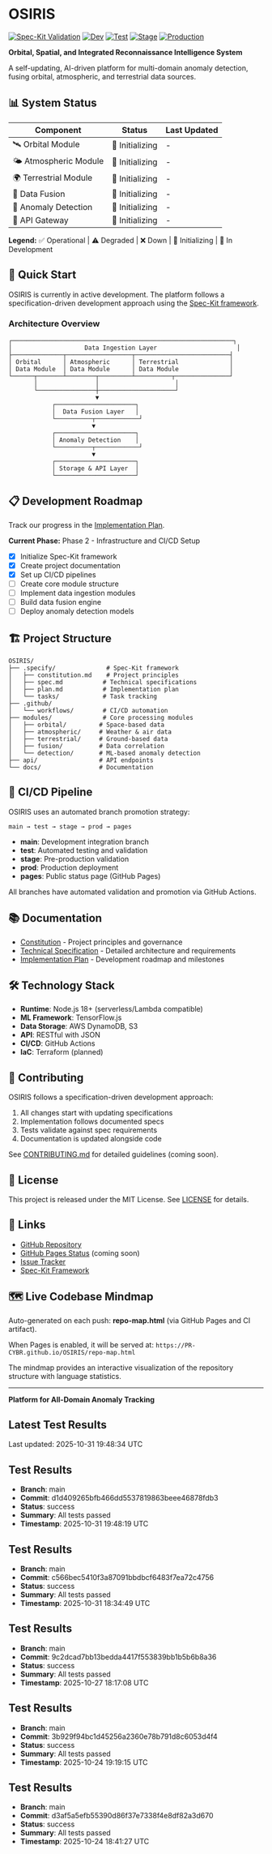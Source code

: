 # OSIRIS

[![Spec-Kit Validation](https://github.com/PR-CYBR/OSIRIS/actions/workflows/spec-kit.yml/badge.svg)](https://github.com/PR-CYBR/OSIRIS/actions/workflows/spec-kit.yml)
[![Dev](https://github.com/PR-CYBR/OSIRIS/actions/workflows/dev.yml/badge.svg?branch=dev)](https://github.com/PR-CYBR/OSIRIS/actions/workflows/dev.yml)
[![Test](https://github.com/PR-CYBR/OSIRIS/actions/workflows/test.yml/badge.svg?branch=test)](https://github.com/PR-CYBR/OSIRIS/actions/workflows/test.yml)
[![Stage](https://github.com/PR-CYBR/OSIRIS/actions/workflows/stage.yml/badge.svg?branch=stage)](https://github.com/PR-CYBR/OSIRIS/actions/workflows/stage.yml)
[![Production](https://github.com/PR-CYBR/OSIRIS/actions/workflows/prod.yml/badge.svg?branch=prod)](https://github.com/PR-CYBR/OSIRIS/actions/workflows/prod.yml)

**Orbital, Spatial, and Integrated Reconnaissance Intelligence System**

A self-updating, AI-driven platform for multi-domain anomaly detection, fusing orbital, atmospheric, and terrestrial data sources.

## 📊 System Status

| Component             | Status          | Last Updated |
| --------------------- | --------------- | ------------ |
| 🛰️ Orbital Module     | 🔄 Initializing | -            |
| 🌤️ Atmospheric Module | 🔄 Initializing | -            |
| 🌍 Terrestrial Module | 🔄 Initializing | -            |
| 🔀 Data Fusion        | 🔄 Initializing | -            |
| 🎯 Anomaly Detection  | 🔄 Initializing | -            |
| 📡 API Gateway        | 🔄 Initializing | -            |

**Legend:** ✅ Operational | ⚠️ Degraded | ❌ Down | 🔄 Initializing | 🚧 In Development

## 🚀 Quick Start

OSIRIS is currently in active development. The platform follows a specification-driven development approach using the [Spec-Kit framework](https://github.com/PR-CYBR/spec-bootstrap).

### Architecture Overview

```
┌─────────────────────────────────────────────────────────────┐
│                    Data Ingestion Layer                      │
├──────────────┬──────────────────┬──────────────────────────┤
│ Orbital      │ Atmospheric      │ Terrestrial              │
│ Data Module  │ Data Module      │ Data Module              │
└──────┬───────┴────────┬─────────┴──────────┬───────────────┘
       │                │                     │
       └────────────────┼─────────────────────┘
                        ▼
            ┌──────────────────────┐
            │  Data Fusion Layer   │
            └──────────┬────────────┘
                       ▼
            ┌──────────────────────┐
            │ Anomaly Detection    │
            └──────────┬────────────┘
                       ▼
            ┌──────────────────────┐
            │ Storage & API Layer  │
            └──────────────────────┘
```

## 📋 Development Roadmap

Track our progress in the [Implementation Plan](.specify/plan.md).

**Current Phase:** Phase 2 - Infrastructure and CI/CD Setup

- [x] Initialize Spec-Kit framework
- [x] Create project documentation
- [x] Set up CI/CD pipelines
- [ ] Create core module structure
- [ ] Implement data ingestion modules
- [ ] Build data fusion engine
- [ ] Deploy anomaly detection models

## 🏗️ Project Structure

```
OSIRIS/
├── .specify/              # Spec-Kit framework
│   ├── constitution.md    # Project principles
│   ├── spec.md           # Technical specifications
│   ├── plan.md           # Implementation plan
│   └── tasks/            # Task tracking
├── .github/
│   └── workflows/        # CI/CD automation
├── modules/              # Core processing modules
│   ├── orbital/         # Space-based data
│   ├── atmospheric/     # Weather & air data
│   ├── terrestrial/     # Ground-based data
│   ├── fusion/          # Data correlation
│   └── detection/       # ML-based anomaly detection
├── api/                 # API endpoints
└── docs/                # Documentation
```

## 🔄 CI/CD Pipeline

OSIRIS uses an automated branch promotion strategy:

```
main → test → stage → prod → pages
```

- **main**: Development integration branch
- **test**: Automated testing and validation
- **stage**: Pre-production validation
- **prod**: Production deployment
- **pages**: Public status page (GitHub Pages)

All branches have automated validation and promotion via GitHub Actions.

## 📚 Documentation

- [Constitution](.specify/constitution.md) - Project principles and governance
- [Technical Specification](.specify/spec.md) - Detailed architecture and requirements
- [Implementation Plan](.specify/plan.md) - Development roadmap and milestones

## 🛠️ Technology Stack

- **Runtime**: Node.js 18+ (serverless/Lambda compatible)
- **ML Framework**: TensorFlow.js
- **Data Storage**: AWS DynamoDB, S3
- **API**: RESTful with JSON
- **CI/CD**: GitHub Actions
- **IaC**: Terraform (planned)

## 🤝 Contributing

OSIRIS follows a specification-driven development approach:

1. All changes start with updating specifications
2. Implementation follows documented specs
3. Tests validate against spec requirements
4. Documentation is updated alongside code

See [CONTRIBUTING.md](CONTRIBUTING.md) for detailed guidelines (coming soon).

## 📄 License

This project is released under the MIT License. See [LICENSE](LICENSE) for details.

## 🔗 Links

- [GitHub Repository](https://github.com/PR-CYBR/OSIRIS)
- [GitHub Pages Status](https://pr-cybr.github.io/OSIRIS/) (coming soon)
- [Issue Tracker](https://github.com/PR-CYBR/OSIRIS/issues)
- [Spec-Kit Framework](https://github.com/PR-CYBR/spec-bootstrap)

## 🗺️ Live Codebase Mindmap

Auto-generated on each push: **repo-map.html** (via GitHub Pages and CI artifact).

When Pages is enabled, it will be served at: `https://PR-CYBR.github.io/OSIRIS/repo-map.html`

The mindmap provides an interactive visualization of the repository structure with language statistics.

---

**Platform for All-Domain Anomaly Tracking**

## Latest Test Results

Last updated: 2025-10-31 19:48:34 UTC

## Test Results
- **Branch**: main
- **Commit**: d1d409265bfb466dd5537819863beee46878fdb3
- **Status**: success
- **Summary**: All tests passed
- **Timestamp**: 2025-10-31 19:48:19 UTC
## Test Results
- **Branch**: main
- **Commit**: c566bec5410f3a87091bbdbcf6483f7ea72c4756
- **Status**: success
- **Summary**: All tests passed
- **Timestamp**: 2025-10-31 18:34:49 UTC
## Test Results
- **Branch**: main
- **Commit**: 9c2dcad7bb13bedda4417f553839bb1b5b6b8a36
- **Status**: success
- **Summary**: All tests passed
- **Timestamp**: 2025-10-27 18:17:08 UTC
## Test Results

- **Branch**: main
- **Commit**: 3b929f94bc1d45256a2360e78b791d8c6053d4f4
- **Status**: success
- **Summary**: All tests passed
- **Timestamp**: 2025-10-24 19:19:15 UTC

## Test Results

- **Branch**: main
- **Commit**: d3af5a5efb55390d86f37e7338f4e8df82a3d670
- **Status**: success
- **Summary**: All tests passed
- **Timestamp**: 2025-10-24 18:41:27 UTC

